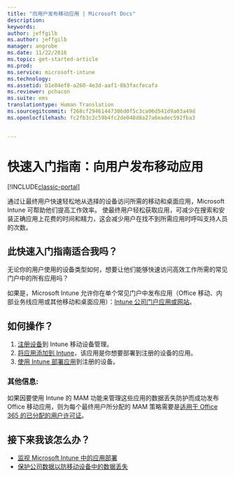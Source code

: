 ```yaml
---
title: "向用户发布移动应用 | Microsoft Docs"
description: 
keywords: 
author: jeffgilb
ms.author: jeffgilb
manager: angrobe
ms.date: 11/22/2016
ms.topic: get-started-article
ms.prod: 
ms.service: microsoft-intune
ms.technology: 
ms.assetid: b1e84ef8-a260-4e3d-aaf1-8b3facfecafa
ms.reviewer: pchacon
ms.suite: ems
translationtype: Human Translation
ms.sourcegitcommit: f268cf29461447306d0f5c3ca06d541d9a03a49d
ms.openlocfilehash: fc2fb3c2c59b4fc2de048d8a27a6eadec592fba3


---
```


# <a name="quick-start-guide-publish-mobile-apps-to-your-users"></a>快速入门指南：向用户发布移动应用

[!INCLUDE[classic-portal](../includes/classic-portal.md)]

通过让最终用户快速轻松地从选择的设备访问所需的移动和桌面应用，Microsoft Intune 可帮助他们提高工作效率。 使最终用户轻松获取应用，可减少在搜索和安装正确应用上花费的时间和精力，这会减少用户在找不到所需应用时呼叫支持人员的次数。   

## <a name="is-this-quick-start-guide-right-for-me"></a>此快速入门指南适合我吗？
无论你的用户使用的设备类型如何，想要让他们能够快速访问高效工作所需的常见门户中的所有应用吗？

如果是，Microsoft Intune 允许你在单个常见门户中发布应用（Office 移动、内部业务线应用或其他移动和桌面应用）：[Intune 公司门户应用或网站](/intune/enduser/company-portal-frequently-asked-questions)。

## <a name="how-do-i-do-it"></a>如何操作？
1.  [注册设备](/intune/deploy-use/enroll-devices-in-microsoft-intune)到 Intune 移动设备管理。
2.  [将应用添加到 Intune](/intune/deploy-use/add-apps-for-mobile-devices-in-microsoft-intune)，该应用是你想要部署到注册的设备的应用。
3.  [使用 Intune 部署应用](/intune/deploy-use/deploy-apps)到注册的设备。

### <a name="additional-information"></a>其他信息:
如果因要使用 Intune 的 MAM 功能来管理这些应用的数据丢失防护而成功发布 Office 移动应用，则为每个最终用户所分配的 MAM 策略需要是[适用于 Office 365 的已分配的用户许可证](https://support.office.com/article/Assign-or-remove-licenses-for-Office-365-for-business-997596b5-4173-4627-b915-36abac6786dc)。

## <a name="what-should-i-do-next"></a>接下来我该怎么办？
- [监视 Microsoft Intune 中的应用部署](/intune/deploy-use/monitor-apps-in-microsoft-intune)
- [保护公司数据以防移动设备中的数据丢失](/intune/deploy-use/protect-app-data-using-mobile-app-management-policies-with-microsoft-intune)



<!--HONumber=Dec16_HO3-->


